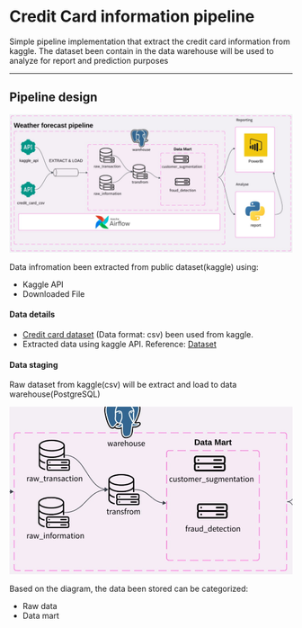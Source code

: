 # Credit Card information pipeline

Simple pipeline implementation that extract the credit card information from kaggle. The dataset been contain in the data warehouse will be used to analyze for report and prediction purposes

---

## Pipeline design 

![Pipeline diagram](docs/img/pipeline_diagram.jpg)


Data infromation been extracted from public dataset(kaggle) using:
- Kaggle API
- Downloaded File

#### Data details

- [Credit card  dataset](https://www.kaggle.com/datasets/priyamchoksi/credit-card-transactions-dataset) (Data format: csv) been used from kaggle.
- Extracted data using kaggle API. Reference: [Dataset](https://www.kaggle.com/datasets/priyamchoksi/credit-card-transactions-dataset)




#### Data staging
Raw dataset from kaggle(csv) will be extract and load to data warehouse(PostgreSQL)

![Data Staging diagram](docs/img/data_detail.jpg)

Based on the diagram, the data been stored can be categorized:

- Raw data
- Data mart
